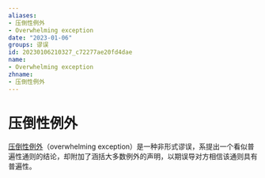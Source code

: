 ```yaml
---
aliases:
- 压倒性例外
- Overwhelming exception
date: "2023-01-06"
groups: 谬误
id: 20230106210327_c72277ae20fd4dae
name:
- Overwhelming exception
zhname:
- 压倒性例外
---
```


# 压倒性例外

[压倒性例外](https://zh.wikipedia.org/wiki/%E5%A3%93%E5%80%92%E6%80%A7%E4%BE%8B%E5%A4%96)（overwhelming exception）是一种非形式谬误，系提出一个看似普遍性通则的结论，却附加了涵括大多数例外的声明，以期误导对方相信该通则具有普遍性。
